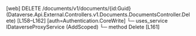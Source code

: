 [web] DELETE /documents/v1/documents/{id:Guid}  (Dataverse.Api.External.Controllers.v1.Documents.DocumentsController.Delete)  [L158–L162] [auth=Authentication.CoreWrite]
  └─ uses_service IDataverseProxyService (AddScoped)
    └─ method Delete [L161]

